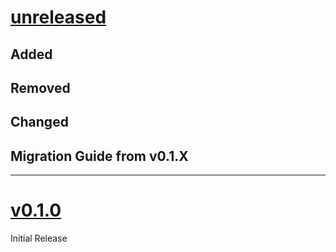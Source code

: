 # [unreleased](https://github.com/SillyFreak/typst-crudo/releases/tags/)
## Added

## Removed

## Changed

## Migration Guide from v0.1.X

---

# [v0.1.0](https://github.com/SillyFreak/typst-crudo/releases/tags/v0.1.0)
Initial Release

